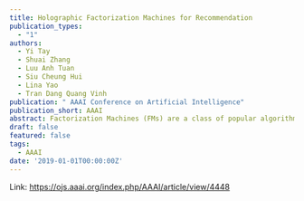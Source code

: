 ```yaml
---
title: Holographic Factorization Machines for Recommendation
publication_types:
  - "1"
authors:
  - Yi Tay
  - Shuai Zhang
  - Luu Anh Tuan
  - Siu Cheung Hui
  - Lina Yao
  - Tran Dang Quang Vinh
publication: " AAAI Conference on Artificial Intelligence"
publication_short: AAAI
abstract: Factorization Machines (FMs) are a class of popular algorithms that have been widely adopted for collaborative filtering and recommendation tasks. FMs are characterized by its usage of the inner product of factorized parameters to model pairwise feature interactions, making it highly expressive and powerful. This paper proposes Holographic Factorization Machines (HFM), a new novel method of enhancing the representation capability of FMs without increasing its parameter size. Our approach replaces the inner product in FMs with holographic reduced representations (HRRs), which are theoretically motivated by associative retrieval and compressed outer products. Empirically, we found that this leads to consistent improvements over vanilla FMs by up to 4% improvement in terms of mean squared error, with improvements larger at smaller parameterization. Additionally, we propose a neural adaptation of HFM which enhances its capability to handle nonlinear structures. We conduct extensive experiments on nine publicly available datasets for collaborative filtering with explicit feedback. HFM achieves state-of-theart performance on all nine, outperforming strong competitors such as Attentional Factorization Machines (AFM) and Neural Matrix Factorization (NeuMF).
draft: false
featured: false
tags:
  - AAAI
date: '2019-01-01T00:00:00Z'
---
```

Link: https://ojs.aaai.org/index.php/AAAI/article/view/4448
